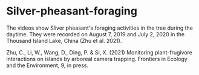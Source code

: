 # Silver-pheasant-foraging
The videos show Sliver pheasant's foraging activities in the tree during the daytime. They were recorded on August 7, 2019 and July 2, 2020 in the Thousand Island Lake, China (Zhu et al. 2021).

Zhu, C., Li, W., Wang, D., Ding, P. & Si, X. (2021) Monitoring plant-frugivore interactions on islands by arboreal camera trapping. Frontiers in Ecology and the Environment, 9, in press.

